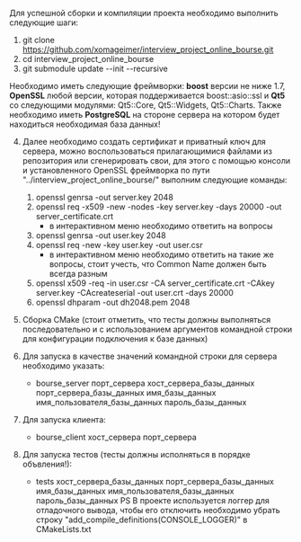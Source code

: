 Для успешной сборки и компиляции проекта необходимо выполнить следующие шаги:

1) git clone https://github.com/xomageimer/interview_project_online_bourse.git
2) cd interview_project_online_bourse
3) git submodule update --init --recursive

Необходимо иметь следующие фреймворки: **boost** версии не ниже 1.7, **OpenSSL** любой версии, которая поддерживается boost::asio::ssl и **Qt5** со следующими модулями: Qt5::Core, Qt5::Widgets, Qt5::Charts. Также необходимо иметь **PostgreSQL** на стороне сервера на котором будет находиться необходимая база данных!

4) Далее необходимо создать сертификат и приватный ключ для сервера, можно воспользоваться прилагающимися файлами из репозитория или сгенерировать свои, для этого с помощью консоли и установленного OpenSSL фреймворка по пути "../interview_project_online_bourse/" выполним следующие команды:
    1. openssl genrsa -out server.key 2048
    2. openssl req -x509 -new -nodes -key server.key -days 20000 -out server_certificate.crt
       - в интерактивном меню необходимо ответить на вопросы
    3. openssl genrsa -out user.key 2048
    4. openssl req -new -key user.key -out user.csr
       - в интерактивном меню необходимо ответить на такие же вопросы, стоит учесть, что Common Name должен быть всегда разным
    5. openssl x509 -req -in user.csr -CA server_certificate.crt -CAkey server.key -CAcreateserial -out user.crt -days 20000
    6. openssl dhparam -out dh2048.pem 2048
   
5) Сборка CMake (стоит отметить, что тесты должны выполняться последовательно и с использованием аргументов командной строки для конфигурации подключения к базе данных)
6) Для запуска в качестве значений командной строки для сервера необходимо указать:
    - bourse_server порт_сервера хост_сервера_базы_данных порт_сервера_базы_данных имя_базы_данных имя_пользователя_базы_данных пароль_базы_данных
7) Для запуска клиента:
    - bourse_client хост_сервера порт_сервера
8) Для запуска тестов (тесты должны исполняться в порядке объвления!):
    - tests хост_сервера_базы_данных порт_сервера_базы_данных имя_базы_данных имя_пользователя_базы_данных пароль_базы_данных
PS В проекте используется логгер для отладочного вывода, чтобы его отключить необходимо убрать строку "add_compile_definitions(CONSOLE_LOGGER)" в CMakeLists.txt
